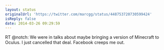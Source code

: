 ```yaml
---
layout: status
originalUrl: 'https://twitter.com/marcgg/status/448753720730599424'
isReply: false
date: 2014-03-26 09:29:59
---
```


RT @notch: We were in talks about maybe bringing a version of Minecraft to Oculus. I just cancelled that deal. Facebook creeps me out.
